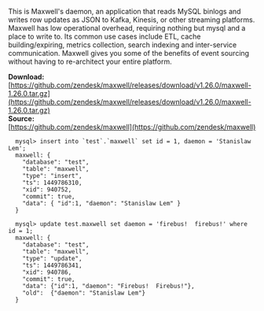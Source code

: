 <div id="maxwell-header">
</div>

This is Maxwell's daemon, an application that reads MySQL binlogs and writes
row updates as JSON to Kafka, Kinesis, or other streaming platforms.  Maxwell has
low operational overhead, requiring nothing but mysql and a place to write to.
Its common use cases include ETL, cache building/expiring, metrics collection,
search indexing and inter-service communication.  Maxwell gives you some of the
benefits of event sourcing without having to re-architect your entire platform.

<b>Download:</b><br>
[https://github.com/zendesk/maxwell/releases/download/v1.26.0/maxwell-1.26.0.tar.gz](https://github.com/zendesk/maxwell/releases/download/v1.26.0/maxwell-1.26.0.tar.gz)
<br/>
<b>Source:</b><br>
[https://github.com/zendesk/maxwell](https://github.com/zendesk/maxwell)
<br clear="all">


```
  mysql> insert into `test`.`maxwell` set id = 1, daemon = 'Stanislaw Lem';
  maxwell: {
    "database": "test",
    "table": "maxwell",
    "type": "insert",
    "ts": 1449786310,
    "xid": 940752,
    "commit": true,
    "data": { "id":1, "daemon": "Stanislaw Lem" }
  }
```

```
  mysql> update test.maxwell set daemon = 'firebus!  firebus!' where id = 1;
  maxwell: {
    "database": "test",
    "table": "maxwell",
    "type": "update",
    "ts": 1449786341,
    "xid": 940786,
    "commit": true,
    "data": {"id":1, "daemon": "Firebus!  Firebus!"},
    "old":  {"daemon": "Stanislaw Lem"}
  }
```
